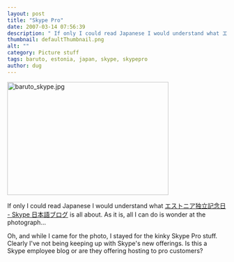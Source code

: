 ```yaml
---
layout: post
title: "Skype Pro"
date: 2007-03-14 07:56:39
description: " If only I could read Japanese I would understand what エストニア独立記念日 - Skype 日本語ブログ is all about. As it is, all I can do is wonder at the photograph&#8230; Oh, and while I came for the photo, I stayed&#8230;"
thumbnail: defaultThumbnail.png
alt: ""
category: Picture stuff
tags: baruto, estonia, japan, skype, skypepro
author: dug
---
```


<p><a href="http://www.donkeyontheedge.com/i/baruto_skype.jpg"><img alt="baruto_skype.jpg" src="http://www.donkeyontheedge.com/i/baruto_skype-thumb.jpg" width="370" height="259" /></a></p>

<p>If only I could read Japanese I would understand what <a title="エストニア独立記念日 - Skype 日本語ブログ" href="http://share.skype.com/sites/ja/2007/02/23/estonia_independence_2007.html">エストニア独立記念日 - Skype 日本語ブログ</a> is all about. As it is, all I can do is wonder at the photograph...</p>

<p>Oh, and while I came for the photo, I stayed for the kinky Skype Pro stuff. Clearly I've not being keeping up with Skype's new offerings. Is this a Skype employee blog or are they offering hosting to pro customers?</p>
